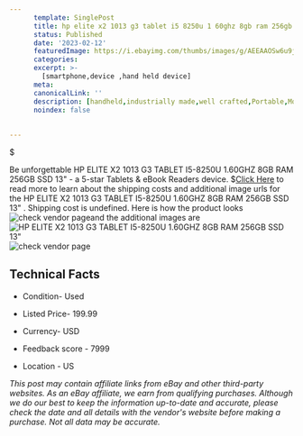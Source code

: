 ```yaml
---
      template: SinglePost
      title: hp elite x2 1013 g3 tablet i5 8250u 1 60ghz 8gb ram 256gb ssd 13 
      status: Published
      date: '2023-02-12'
      featuredImage: https://i.ebayimg.com/thumbs/images/g/AEEAAOSw6u9jvGs7/s-l225.jpg
      categories: 
      excerpt: >-
        [smartphone,device ,hand held device]
      meta:
      canonicalLink: ''
      description: [handheld,industrially made,well crafted,Portable,Mobile,Compact,Convenient,Lightweight,Maneuverable,Man-portable,Miniature,Carriable,Hand-held,Light,Holdable,Transportable,Mobile device,Pocket-sized,On-the-go,Wireless,Cordless,Compact size,Convenient size, smartphone,device ,hand held device]
      noindex: false
      
        
---
```

$

Be unforgettable HP ELITE X2 1013 G3 TABLET  I5-8250U 1.60GHZ  8GB RAM  256GB SSD  13"  - a 5-star Tablets & eBook Readers device.
$[Click Here](https://www.ebay.com/itm/266077610852?hash=item3df3762364%3Ag%3AAEEAAOSw6u9jvGs7&mkevt=1&mkcid=1&mkrid=711-53200-19255-0&campid=%253CePNCampaignId%253E&customid=%253CreferenceId%253E&toolid=10049) to read more to learn about the shipping costs and additional image urls for the HP ELITE X2 1013 G3 TABLET  I5-8250U 1.60GHZ  8GB RAM  256GB SSD  13" . Shipping cost is undefined. Here is how the product looks ![check vendor page](https://i.ebayimg.com/thumbs/images/g/AEEAAOSw6u9jvGs7/s-l225.jpg)and the additional images are![HP ELITE X2 1013 G3 TABLET  I5-8250U 1.60GHZ  8GB RAM  256GB SSD  13" ](https://i.ebayimg.com/images/g/AEEAAOSw6u9jvGs7/s-l960.jpg)![check vendor page](https://origin-galleryplus.ebayimg.com/ws/web/266077610852_2_0_1/225x225.jpg,https://origin-galleryplus.ebayimg.com/ws/web/266077610852_3_0_1/225x225.jpg,https://origin-galleryplus.ebayimg.com/ws/web/266077610852_4_0_1/225x225.jpg,https://origin-galleryplus.ebayimg.com/ws/web/266077610852_5_0_1/225x225.jpg,https://origin-galleryplus.ebayimg.com/ws/web/266077610852_6_0_1/225x225.jpg,https://origin-galleryplus.ebayimg.com/ws/web/266077610852_7_0_1/225x225.jpg)



 ## Technical Facts 



     
      

 - Condition- Used 


      

 - Listed Price- 199.99 


      

 - Currency- USD 


      

 - Feedback score - 7999 


      

 - Location - US 


      
      

 *_This post may contain affiliate links from eBay and other third-party websites. As an eBay affiliate, we earn from qualifying purchases. Although we do our best to keep the information up-to-date and accurate, please check the date and all details with the vendor's website before making a purchase. Not all data may be accurate._*






